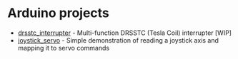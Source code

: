 # Arduino projects

* [drsstc_interrupter](drsstc_interrupter) - Multi-function DRSSTC (Tesla Coil) interrupter [WIP]
* [joystick_servo](joystick_servo) - Simple demonstration of reading a joystick axis and mapping it to servo commands


